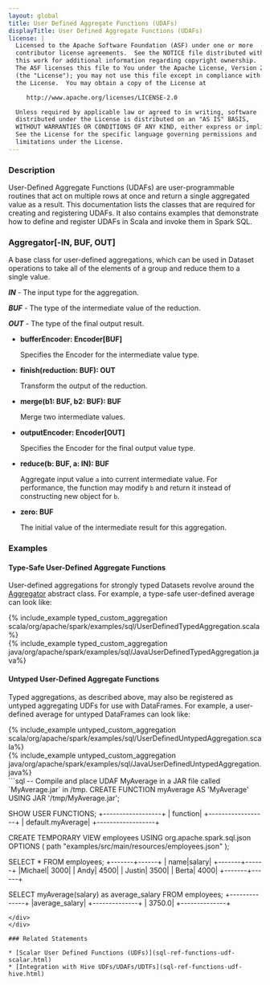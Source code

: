```yaml
---
layout: global
title: User Defined Aggregate Functions (UDAFs)
displayTitle: User Defined Aggregate Functions (UDAFs)
license: |
  Licensed to the Apache Software Foundation (ASF) under one or more
  contributor license agreements.  See the NOTICE file distributed with
  this work for additional information regarding copyright ownership.
  The ASF licenses this file to You under the Apache License, Version 2.0
  (the "License"); you may not use this file except in compliance with
  the License.  You may obtain a copy of the License at

     http://www.apache.org/licenses/LICENSE-2.0

  Unless required by applicable law or agreed to in writing, software
  distributed under the License is distributed on an "AS IS" BASIS,
  WITHOUT WARRANTIES OR CONDITIONS OF ANY KIND, either express or implied.
  See the License for the specific language governing permissions and
  limitations under the License.
---
```


### Description

User-Defined Aggregate Functions (UDAFs) are user-programmable routines that act on multiple rows at once and return a single aggregated value as a result. This documentation lists the classes that are required for creating and registering UDAFs. It also contains examples that demonstrate how to define and register UDAFs in Scala and invoke them in Spark SQL.

### Aggregator[-IN, BUF, OUT]

A base class for user-defined aggregations, which can be used in Dataset operations to take all of the elements of a group and reduce them to a single value.

  ***IN*** - The input type for the aggregation.

  ***BUF*** - The type of the intermediate value of the reduction.

  ***OUT*** - The type of the final output result.

* **bufferEncoder: Encoder[BUF]**

    Specifies the Encoder for the intermediate value type.

* **finish(reduction: BUF): OUT**

    Transform the output of the reduction.

* **merge(b1: BUF, b2: BUF): BUF**

    Merge two intermediate values.

* **outputEncoder: Encoder[OUT]**

    Specifies the Encoder for the final output value type.

* **reduce(b: BUF, a: IN): BUF**

     Aggregate input value `a` into current intermediate value. For performance, the function may modify `b` and return it instead of constructing new object for `b`.

* **zero: BUF**

    The initial value of the intermediate result for this aggregation.

### Examples

#### Type-Safe User-Defined Aggregate Functions

User-defined aggregations for strongly typed Datasets revolve around the [Aggregator](api/scala/org/apache/spark/sql/expressions/Aggregator.html) abstract class.
For example, a type-safe user-defined average can look like:
<div class="codetabs">
<div data-lang="scala"  markdown="1">
  {% include_example typed_custom_aggregation scala/org/apache/spark/examples/sql/UserDefinedTypedAggregation.scala%}
</div>
<div data-lang="java"  markdown="1">
  {% include_example typed_custom_aggregation java/org/apache/spark/examples/sql/JavaUserDefinedTypedAggregation.java%}
</div>
</div>

#### Untyped User-Defined Aggregate Functions

Typed aggregations, as described above, may also be registered as untyped aggregating UDFs for use with DataFrames.
For example, a user-defined average for untyped DataFrames can look like:
<div class="codetabs">
<div data-lang="scala"  markdown="1">
  {% include_example untyped_custom_aggregation scala/org/apache/spark/examples/sql/UserDefinedUntypedAggregation.scala%}
</div>
<div data-lang="java"  markdown="1">
  {% include_example untyped_custom_aggregation java/org/apache/spark/examples/sql/JavaUserDefinedUntypedAggregation.java%}
</div>
<div data-lang="SQL"  markdown="1">
```sql
-- Compile and place UDAF MyAverage in a JAR file called `MyAverage.jar` in /tmp.
CREATE FUNCTION myAverage AS 'MyAverage' USING JAR '/tmp/MyAverage.jar';

SHOW USER FUNCTIONS;
+------------------+
|          function|
+------------------+
| default.myAverage|
+------------------+

CREATE TEMPORARY VIEW employees
USING org.apache.spark.sql.json
OPTIONS (
    path "examples/src/main/resources/employees.json"
);

SELECT * FROM employees;
+-------+------+
|   name|salary|
+-------+------+
|Michael|  3000|
|   Andy|  4500|
| Justin|  3500|
|  Berta|  4000|
+-------+------+

SELECT myAverage(salary) as average_salary FROM employees;
+--------------+
|average_salary|
+--------------+
|        3750.0|
+--------------+
```
</div>
</div>

### Related Statements

* [Scalar User Defined Functions (UDFs)](sql-ref-functions-udf-scalar.html)
* [Integration with Hive UDFs/UDAFs/UDTFs](sql-ref-functions-udf-hive.html)


